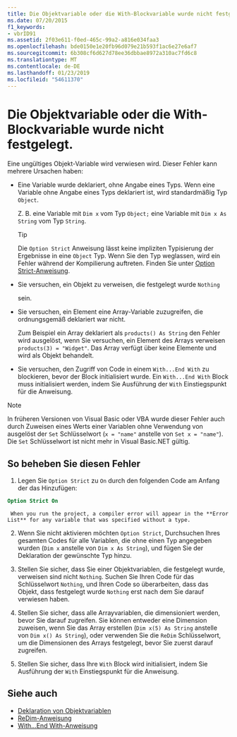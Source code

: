 ```yaml
---
title: Die Objektvariable oder die With-Blockvariable wurde nicht festgelegt.
ms.date: 07/20/2015
f1_keywords:
- vbrID91
ms.assetid: 2f03e611-f0ed-465c-99a2-a816e034faa3
ms.openlocfilehash: bde0150e1e20fb96d079e21b593f1ac6e27e6af7
ms.sourcegitcommit: 6b308cf6d627d78ee36dbbae8972a310ac7fd6c8
ms.translationtype: MT
ms.contentlocale: de-DE
ms.lasthandoff: 01/23/2019
ms.locfileid: "54611370"
---
```

# <a name="object-variable-or-with-block-variable-not-set"></a>Die Objektvariable oder die With-Blockvariable wurde nicht festgelegt.
Eine ungültiges Objekt-Variable wird verwiesen wird.   Dieser Fehler kann mehrere Ursachen haben:  
  
-   Eine Variable wurde deklariert, ohne Angabe eines Typs. Wenn eine Variable ohne Angabe eines Typs deklariert ist, wird standardmäßig Typ `Object`.  
  
     Z. B. eine Variable mit `Dim x` vom Typ `Object;` eine Variable mit `Dim x As String` vom Typ `String`.  
  
    > [!TIP]
    >  Die `Option Strict` Anweisung lässt keine impliziten Typisierung der Ergebnisse in eine `Object` Typ. Wenn Sie den Typ weglassen, wird ein Fehler während der Kompilierung auftreten. Finden Sie unter [Option Strict-Anweisung](../../../visual-basic/language-reference/statements/option-strict-statement.md).  
  
-   Sie versuchen, ein Objekt zu verweisen, die festgelegt wurde `Nothing`  
  
     sein.  
  
-   Sie versuchen, ein Element eine Array-Variable zuzugreifen, die ordnungsgemäß deklariert war nicht.  
  
     Zum Beispiel ein Array deklariert als `products() As String` den Fehler wird ausgelöst, wenn Sie versuchen, ein Element des Arrays verweisen `products(3) = "Widget"`. Das Array verfügt über keine Elemente und wird als Objekt behandelt.  
  
-   Sie versuchen, den Zugriff von Code in einem `With...End With` zu blockieren, bevor der Block initialisiert wurde.   Ein `With...End With` Block muss initialisiert werden, indem Sie Ausführung der `With` Einstiegspunkt für die Anweisung.  
  
> [!NOTE]
>  In früheren Versionen von Visual Basic oder VBA wurde dieser Fehler auch durch Zuweisen eines Werts einer Variablen ohne Verwendung von ausgelöst der `Set` Schlüsselwort (`x = "name"` anstelle von `Set x = "name"`). Die `Set` Schlüsselwort ist nicht mehr in Visual Basic.NET gültig.  
  
## <a name="to-correct-this-error"></a>So beheben Sie diesen Fehler  
  
1.  Legen Sie `Option Strict` zu `On` durch den folgenden Code am Anfang der das Hinzufügen:  
  
```vb  
Option Strict On  
```  

     When you run the project, a compiler error will appear in the **Error List** for any variable that was specified without a type.  
  
2.  Wenn Sie nicht aktivieren möchten `Option Strict`, Durchsuchen Ihres gesamten Codes für alle Variablen, die ohne einen Typ angegeben wurden (`Dim x` anstelle von `Dim x As String`), und fügen Sie der Deklaration der gewünschte Typ hinzu.  
  
3.  Stellen Sie sicher, dass Sie einer Objektvariablen, die festgelegt wurde, verweisen sind nicht `Nothing`.  Suchen Sie Ihren Code für das Schlüsselwort `Nothing`, und Ihren Code so überarbeiten, dass das Objekt, dass festgelegt wurde `Nothing` erst nach dem Sie darauf verwiesen haben.  
  
4.  Stellen Sie sicher, dass alle Arrayvariablen, die dimensioniert werden, bevor Sie darauf zugreifen. Sie können entweder eine Dimension zuweisen, wenn Sie das Array erstellen (`Dim x(5) As String` anstelle von `Dim x() As String`), oder verwenden Sie die `ReDim` Schlüsselwort, um die Dimensionen des Arrays festgelegt, bevor Sie zuerst darauf zugreifen.  
  
5.  Stellen Sie sicher, dass Ihre `With` Block wird initialisiert, indem Sie Ausführung der `With` Einstiegspunkt für die Anweisung.  
  
## <a name="see-also"></a>Siehe auch
- [Deklaration von Objektvariablen](../../../visual-basic/programming-guide/language-features/variables/object-variable-declaration.md)
- [ReDim-Anweisung](../../../visual-basic/language-reference/statements/redim-statement.md)
- [With...End With-Anweisung](../../../visual-basic/language-reference/statements/with-end-with-statement.md)
